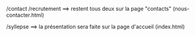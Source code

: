 /contact
/recrutement
==> restent tous deux sur la page "contacts" (nous-contacter.html)

/syllepse
==> la présentation sera faite sur la page d'accueil (index.html)

